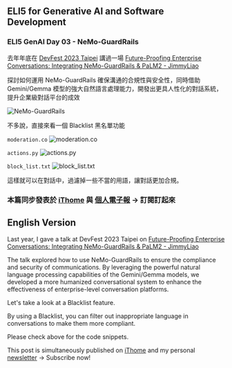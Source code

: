 ## ELI5 for Generative AI and Software Development
### ELI5 GenAI Day 03 - NeMo-GuardRails

去年年底在 [DevFest 2023 Taipei](https://gdg.community.dev/events/details/google-gdg-taipei-presents-devfest-taipei-2023/) 講過一場 [Future-Proofing Enterprise Conversations: Integrating NeMo-GuardRails & PaLM2 - JimmyLiao](https://gamma.app/docs/GDGDevFest-Gemini-GuardRails-j9pwaj6u5atp7ej?mode=doc)

探討如何運用 NeMo-GuardRails 確保溝通的合規性與安全性，同時借助 Gemini/Gemma 模型的強大自然語言處理能力，開發出更具人性化的對話系統，提升企業級對話平台的成效



![NeMo-GuardRails](https://cdn.gamma.app/xfvrvegjyj5t3y0/2eea0f3ada2044efaae0e24c5263cd14/original/image.png)

不多說，直接來看一個 Blacklist 黑名單功能

`moderation.co`
![moderation.co](https://cdn.gamma.app/xfvrvegjyj5t3y0/43cd1d21534e481795a36236ec518260/original/image.png)

`actions.py`
![actions.py](https://cdn.gamma.app/xfvrvegjyj5t3y0/7cf352440ca1495db60e16792d901e54/original/image.png)


`block_list.txt`
![block_list.txt](https://cdn.gamma.app/xfvrvegjyj5t3y0/dbf727bf4aa4437da735e60974d8ff3a/original/image.png)

這樣就可以在對話中，過濾掉一些不當的用語，讓對話更加合規。


### 本篇同步發表於 [iThome](https://ithelp.ithome.com.tw/articles/10345829) 與 [個人電子報](https://memo.jimmyliao.net/) -> 訂閱訂起來


## English Version

Last year, I gave a talk at DevFest 2023 Taipei on [Future-Proofing Enterprise Conversations: Integrating NeMo-GuardRails & PaLM2 - JimmyLiao](https://gamma.app/docs/GDGDevFest-Gemini-GuardRails-j9pwaj6u5atp7ej?mode=doc)

The talk explored how to use NeMo-GuardRails to ensure the compliance and security of communications. By leveraging the powerful natural language processing capabilities of the Gemini/Gemma models, we developed a more humanized conversational system to enhance the effectiveness of enterprise-level conversation platforms.

Let's take a look at a Blacklist feature.

By using a Blacklist, you can filter out inappropriate language in conversations to make them more compliant.

Please check above for the code snippets.



This post is simultaneously published on [iThome](https://ithelp.ithome.com.tw/articles/10345829) and my personal [newsletter](https://memo.jimmyliao.net/) -> Subscribe now!



